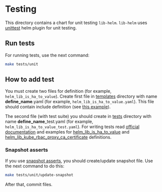# Testing

This directory contains a chart for unit testing `lib-helm`.
`lib-helm` uses [unittest](https://github.com/helm-unittest/helm-unittest) helm plugin for unit testing.

## Run tests

For running tests, use the next command:

```bash
make tests/unit
```

## How to add test

You must create two files for definition (for example, `helm_lib_is_ha_to_value`).
Create first file in [templates](templates) directory with name **define_name**.yaml (for example, `helm_lib_is_ha_to_value.yaml`). 
This file should contain include definition (see [this example](templates/helm_lib_is_ha_to_value.yaml)).

The second file (with test suite) you should create in [tests](tests) directory with name **define_name**_test.yaml (for example, `helm_lib_is_ha_to_value_test.yaml`).
For writing tests read [official documentation](https://github.com/helm-unittest/helm-unittest/blob/main/DOCUMENT.md) and examples for [helm_lib_is_ha_to_value](tests/helm_lib_is_ha_to_value_test.yaml) and [helm_lib_kube_rbac_proxy_ca_certificate](tests/helm_lib_kube_rbac_proxy_ca_certificate_test.yaml) definitions.

### Snapshot asserts

If you use [snapshot asserts](https://github.com/helm-unittest/helm-unittest#snapshot-testing), 
you should create/update snapshot file. Use the next command to do this:

```bash
make tests/unit/update-snapshot
```

After that, commit files.